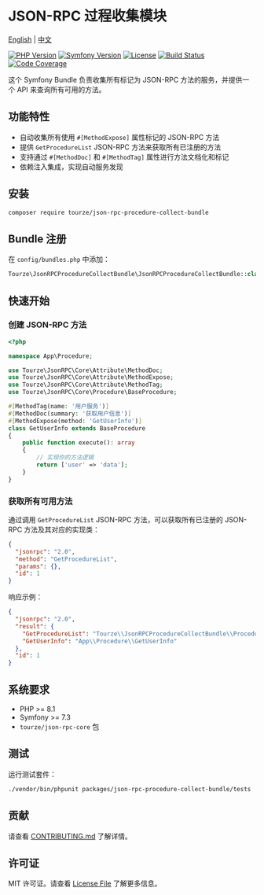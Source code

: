 # JSON-RPC 过程收集模块

[English](README.md) | [中文](README.zh-CN.md)

[![PHP Version](https://img.shields.io/badge/php-%3E%3D8.1-blue)](https://php.net)
[![Symfony Version](https://img.shields.io/badge/symfony-%3E%3D7.3-blue)](https://symfony.com)
[![License](https://img.shields.io/badge/license-MIT-green)](LICENSE)
[![Build Status](https://img.shields.io/badge/build-passing-brightgreen)](#)
[![Code Coverage](https://img.shields.io/badge/coverage-100%25-brightgreen)](#)

这个 Symfony Bundle 负责收集所有标记为 JSON-RPC 方法的服务，并提供一个 API 来查询所有可用的方法。

## 功能特性

- 自动收集所有使用 `#[MethodExpose]` 属性标记的 JSON-RPC 方法
- 提供 `GetProcedureList` JSON-RPC 方法来获取所有已注册的方法
- 支持通过 `#[MethodDoc]` 和 `#[MethodTag]` 属性进行方法文档化和标记
- 依赖注入集成，实现自动服务发现

## 安装

```bash
composer require tourze/json-rpc-procedure-collect-bundle
```

## Bundle 注册

在 `config/bundles.php` 中添加：

```php
Tourze\JsonRPCProcedureCollectBundle\JsonRPCProcedureCollectBundle::class => ['all' => true],
```

## 快速开始

### 创建 JSON-RPC 方法

```php
<?php

namespace App\Procedure;

use Tourze\JsonRPC\Core\Attribute\MethodDoc;
use Tourze\JsonRPC\Core\Attribute\MethodExpose;
use Tourze\JsonRPC\Core\Attribute\MethodTag;
use Tourze\JsonRPC\Core\Procedure\BaseProcedure;

#[MethodTag(name: '用户服务')]
#[MethodDoc(summary: '获取用户信息')]
#[MethodExpose(method: 'GetUserInfo')]
class GetUserInfo extends BaseProcedure
{
    public function execute(): array
    {
        // 实现你的方法逻辑
        return ['user' => 'data'];
    }
}
```

### 获取所有可用方法

通过调用 `GetProcedureList` JSON-RPC 方法，可以获取所有已注册的 JSON-RPC 方法及其对应的实现类：

```json
{
  "jsonrpc": "2.0",
  "method": "GetProcedureList",
  "params": {},
  "id": 1
}
```

响应示例：

```json
{
  "jsonrpc": "2.0",
  "result": {
    "GetProcedureList": "Tourze\\JsonRPCProcedureCollectBundle\\Procedure\\GetProcedureList",
    "GetUserInfo": "App\\Procedure\\GetUserInfo"
  },
  "id": 1
}
```

## 系统要求

- PHP >= 8.1
- Symfony >= 7.3
- `tourze/json-rpc-core` 包

## 测试

运行测试套件：

```bash
./vendor/bin/phpunit packages/json-rpc-procedure-collect-bundle/tests
```

## 贡献

请查看 [CONTRIBUTING.md](CONTRIBUTING.md) 了解详情。

## 许可证

MIT 许可证。请查看 [License File](LICENSE) 了解更多信息。
